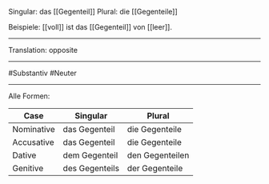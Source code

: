 Singular: das [[Gegenteil]]
Plural: die [[Gegenteile]]

Beispiele:
[[voll]] ist das [[Gegenteil]] von [[leer]].

---
Translation:
opposite

---

#Substantiv
#Neuter

---

Alle Formen:

| Case        | Singular           | Plural           |
|-------------|--------------------|------------------|
| Nominative  | das Gegenteil      | die Gegenteile   |
| Accusative  | das Gegenteil      | die Gegenteile   |
| Dative      | dem Gegenteil      | den Gegenteilen  |
| Genitive    | des Gegenteils     | der Gegenteile   |

